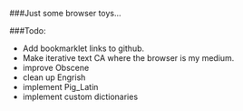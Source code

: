 ###Just some browser toys...



###Todo:
 - Add bookmarklet links to github.
 - Make iterative text CA where the browser is my medium.
 - improve Obscene
 - clean up Engrish
 - implement Pig_Latin
 - implement custom dictionaries
